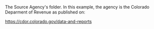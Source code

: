 The Source Agency's folder. In this example, the agency is the Colorado Deparment of Revenue as published on:

https://cdor.colorado.gov/data-and-reports 

